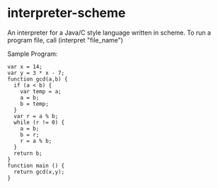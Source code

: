 # interpreter-scheme

An interpreter for a Java/C style language written in scheme.
To run a program file, call (interpret "file_name")


Sample Program:
```
var x = 14;
var y = 3 * x - 7;
function gcd(a,b) {
  if (a < b) {
    var temp = a;
    a = b;
    b = temp;
  }
  var r = a % b;
  while (r != 0) {
    a = b;
    b = r;
    r = a % b;
  }
  return b;
}
function main () {
  return gcd(x,y);
}
```
